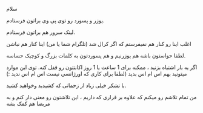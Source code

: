 سلام 

یوزر و پسورد رو توی پی وی براتون فرستادم. 

لینک سرور هم براتون فرستادم.

اغلب اینا رو کنار هم نمیفرستم که اگر کرال شد (تلگرام شما یا من) اینا کنار هم نباشن

  لطفا حواستون باشه هم یوزرنیم و هم پسوردتون به کلمات بزرگ و کوچیک حساسه. 

  اگر یه بار اشتباه بزنید ، ممکنه برای 1 ساعت یا 1 روز اکانتتون رو قفل کنه. توی این موارد میتونید بهم اس ام اس بدید (لطفا برای کاری که اورژانسی نیست اس ام اس ندید :)

  با تشکر خیلی زیاد از زحماتی که کشیدید وخواهید کشید.

  من تمام تلاشم رو میکنم که علاوه بر قراری که داریم ، این تلاشتون رو معنی دار کنم و به مریضا هم کمک بشه

  
